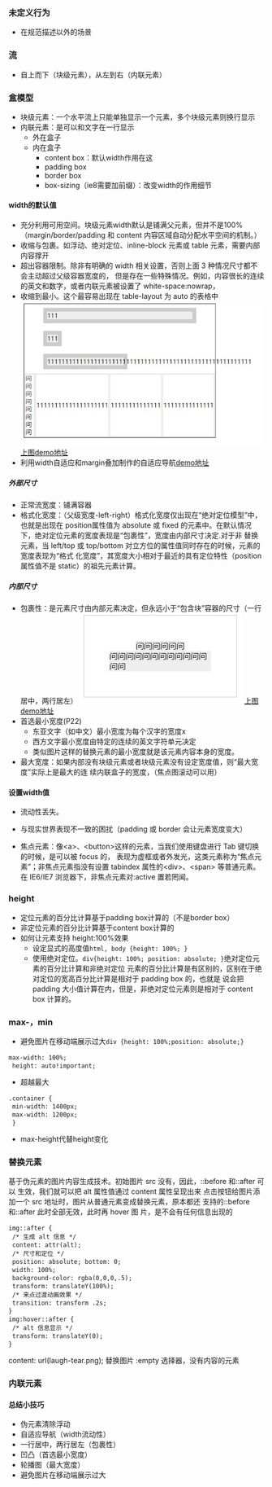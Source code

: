 ### 未定义行为
* 在规范描述以外的场景

### 流
* 自上而下（块级元素），从左到右（内联元素）

### 盒模型
* 块级元素：一个水平流上只能单独显示一个元素，多个块级元素则换行显示
* 内联元素：是可以和文字在一行显示
    * 外在盒子
    * 内在盒子
        * content box：默认width作用在这
        * padding box
        * border box
        * box-sizing（ie8需要加前缀）：改变width的作用细节
  
#### width的默认值
* 充分利用可用空间。块级元素width默认是铺满父元素，但并不是100%（margin/border/padding
                                      和 content 内容区域自动分配水平空间的机制。）
* 收缩与包裹。如浮动、绝对定位、inline-block 元素或 table 元素，需要内部内容撑开
* 超出容器限制。除非有明确的 width 相关设置，否则上面 3 种情况尺寸都不会主动超过父级容器宽度的，
    但是存在一些特殊情况。例如，内容很长的连续的英文和数字，或者内联元素被设置了 white-space:nowrap，
* 收缩到最小。这个最容易出现在 table-layout 为 auto 的表格中
![](images/width.jpg)
[上图demo地址](width.html)
* 利用width自适应和margin叠加制作的自适应导航[demo地址](width2.html)
##### 外部尺寸
* 正常流宽度：铺满容器
* 格式化宽度：（父级宽度-left-right）格式化宽度仅出现在“绝对定位模型”中，也就是出现在 position属性值为 absolute 或 
    fixed 的元素中。在默认情况下，绝对定位元素的宽度表现是“包裹性”，宽度由内部尺寸决定.对于非
    替换元素，当 left/top 或 top/bottom 对立方位的属性值同时存在的时候，元素的宽度表现为“格式
    化宽度”，其宽度大小相对于最近的具有定位特性（position 属性值不是 static）的祖先元素计算。
##### 内部尺寸
* 包裹性：是元素尺寸由内部元素决定，但永远小于“包含块”容器的尺寸（一行居中，两行居左）
![](images/width3.jpg)
[上图demo地址](width3.html)
* 首选最小宽度(P22)
    * 东亚文字（如中文）最小宽度为每个汉字的宽度x
    * 西方文字最小宽度由特定的连续的英文字符单元决定
    * 类似图片这样的替换元素的最小宽度就是该元素内容本身的宽度。
* 最大宽度：如果内部没有块级元素或者块级元素没有设定宽度值，则“最大宽度”实际上是最大的连
       续内联盒子的宽度，（焦点图滚动可以用）
#### 设置width值
* 流动性丢失。
* 与现实世界表现不一致的困扰（padding 或 border 会让元素宽度变大）
    
* 焦点元素：像\<a\>、\<button\>这样的元素，当我们使用键盘进行 Tab 键切换的时候，是可以被 focus 的，
    表现为虚框或者外发光，这类元素称为“焦点元素”；非焦点元素指没有设置 tabindex 属性的\<div>、\<span>
    等普通元素。在 IE6/IE7 浏览器下，非焦点元素对:active 置若罔闻。


### height
* 定位元素的百分比计算基于padding box计算的（不是border box）
* 非定位元素的百分比计算基于content box计算的
* 如何让元素支持 height:100%效果
    * 设定显式的高度值`html, body {height: 100%; } `
    * 使用绝对定位。`div{height: 100%; position: absolute; }`绝对定位元素的百分比计算和非绝对定位
        元素的百分比计算是有区别的，区别在于绝对定位的宽高百分比计算是相对于 padding box 的，也就是
        说会把 padding 大小值计算在内，但是，非绝对定位元素则是相对于 content box 计算的。

### max-，min
* 避免图片在移动端展示过大`div {height: 100%;position: absolute;} `
```
max-width: 100%;
 height: auto!important; 
```
* 超越最大
```
.container {
 min-width: 1400px;
 max-width: 1200px;
 } 

```
* max-height代替height变化

### 替换元素
基于伪元素的图片内容生成技术。初始图片 src 没有，因此，::before 和::after 可以
                 生效，我们就可以把 alt 属性值通过 content 属性呈现出来
                 点击按钮给图片添
                 加一个 src 地址时，图片从普通元素变成替换元素，原本都还
                 支持的::before 和::after 此时全部无效，此时再 hover 图
                 片，是不会有任何信息出现的
                 
                 
```
img::after {
 /* 生成 alt 信息 */
 content: attr(alt);
 /* 尺寸和定位 */
 position: absolute; bottom: 0;
 width: 100%;
 background-color: rgba(0,0,0,.5);
 transform: translateY(100%);
 /* 来点过渡动画效果 */
 transition: transform .2s;
}
img:hover::after {
 /* alt 信息显示 */
 transform: translateY(0);
} 
```

content: url(laugh-tear.png); 替换图片
:empty 选择器，没有内容的元素

       

       
### 内联元素


#### 总结小技巧
* 伪元素清除浮动
* 自适应导航（width流动性）
* 一行居中，两行居左（包裹性）
* 凹凸（首选最小宽度）
* 轮播图（最大宽度）
* 避免图片在移动端展示过大